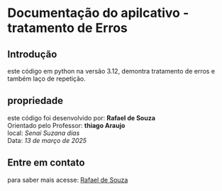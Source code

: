 # Documentação do apilcativo - tratamento de Erros

## Introdução

este código em python na versão 3.12, demontra tratamento de erros 
e também laço de repetição.

## propriedade

este código foi desenvolvido por: **Rafael de Souza**<br>
Orientado pelo Professor: **thiago Araujo**<br>
local: *Senai* *Suzana dias*<br>
Data: *13 de março de 2025*

## Entre em contato

para saber mais acesse: [Rafael de Souza](https://github.com/Rafael2721)